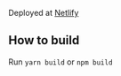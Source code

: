 Deployed at [Netlify](https://chaordic-challenge.netlify.app/)

## How to build

Run `yarn build` or `npm build`
